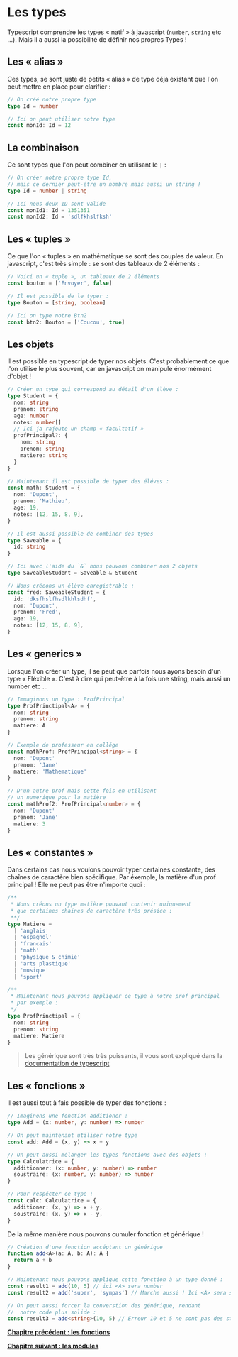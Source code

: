# Les types

Typescript comprendre les types « natif » à javascript (`number`, `string` etc …). Mais il a aussi la possibilité de définir nos propres Types !

## Les « alias »

Ces types, se sont juste de petits « alias » de type déjà existant que l'on peut mettre en place pour clarifier :

```typescript
// On créé notre propre type
type Id = number

// Ici on peut utiliser notre type
const monId: Id = 12
```

## La combinaison

Ce sont types que l'on peut combiner en utilisant le `|` :

```typescript
// On créer notre propre type Id,
// mais ce dernier peut-être un nombre mais aussi un string !
type Id = number | string

// Ici nous deux ID sont valide
const monId1: Id = 1351351
const monId2: Id = 'sdlfkhslfksh'
```

## Les « tuples »

Ce que l'on « tuples » en mathématique se sont des couples de valeur. En javascript, c'est très simple : se sont des tableaux de 2 éléments :

```typescript
// Voici un « tuple », un tableaux de 2 éléments
const bouton = ['Envoyer', false]

// Il est possible de le typer :
type Bouton = [string, boolean]

// Ici on type notre Btn2
const btn2: Bouton = ['Coucou', true]
```

## Les objets

Il est possible en typescript de typer nos objets. C'est probablement ce que l'on utilise le plus souvent, car en javascript on manipule énormément d'objet !

```typescript
// Créer un type qui correspond au détail d'un élève :
type Student = {
  nom: string
  prenom: string
  age: number
  notes: number[]
  // Ici ja rajoute un champ « facultatif »
  profPrincipal?: {
    nom: string
    prenom: string
    matiere: string
  }
}

// Maintenant il est possible de typer des éléves :
const math: Student = {
  nom: 'Dupont',
  prenom: 'Mathieu',
  age: 19,
  notes: [12, 15, 8, 9],
}

// Il est aussi possible de combiner des types
type Saveable = {
  id: string
}

// Ici avec l'aide du `&` nous pouvons combiner nos 2 objets
type SaveableStudent = Saveable & Student

// Nous créeons un élève enregistrable :
const fred: SaveableStudent = {
  id: 'dksfhslfhsdlkhlsdhf',
  nom: 'Dupont',
  prenom: 'Fred',
  age: 19,
  notes: [12, 15, 8, 9],
}
```

## Les « generics »

Lorsque l'on créer un type, il se peut que parfois nous ayons besoin d'un type « Fléxible ». C'est à dire qui peut-être à la fois une string, mais aussi un number etc …

```typescript
// Immaginons un type : ProfPrincipal
type ProfPrinctipal<A> = {
  nom: string
  prenom: string
  matiere: A
}

// Exemple de professeur en collége
const mathProf: ProfPrincipal<string> = {
  nom: 'Dupont'
  prenom: 'Jane'
  matiere: 'Mathematique'
}

// D'un autre prof mais cette fois en utilisant
// un numerique pour la matière
const mathProf2: ProfPrincipal<number> = {
  nom: 'Dupont'
  prenom: 'Jane'
  matiere: 3
}
```

## Les « constantes »

Dans certains cas nous voulons pouvoir typer certaines constante, des chaînes de caractère bien spécifique. Par éxemple, la matière d'un prof principal ! Elle ne peut pas être n'importe quoi :

```typescript
/**
 * Nous créons un type matière pouvant contenir uniquement
 * que certaines chaïnes de caractère très présice :
 **/
type Matiere =
  | 'anglais'
  | 'espagnol'
  | 'francais'
  | 'math'
  | 'physique & chimie'
  | 'arts plastique'
  | 'musique'
  | 'sport'

/**
 * Maintenant nous pouvons appliquer ce type à notre prof principal
 * par exemple :
 */
type ProfPrinctipal = {
  nom: string
  prenom: string
  matiere: Matiere
}
```

> Les générique sont très très puissants, il vous sont expliqué dans la [documentation de typescript](https://www.typescriptlang.org/docs/handbook/2/generics.html)

## Les « fonctions »

Il est aussi tout à fais possible de typer des fonctions :

```typescript
// Imaginons une fonction additioner :
type Add = (x: number, y: number) => number

// On peut maintenant utiliser notre type
const add: Add = (x, y) => x + y

// On peut aussi mélanger les types fonctions avec des objets :
type Calculatrice = {
  additionner: (x: number, y: number) => number
  soustraire: (x: number, y: number) => number
}

// Pour respécter ce type :
const calc: Calculatrice = {
  additioner: (x, y) => x + y,
  soustraire: (x, y) => x - y,
}
```

De la même manière nous pouvons cumuler fonction et générique !

```typescript
// Création d'une fonction accéptant un générique
function add<A>(a: A, b: A): A {
  return a + b
}

// Maintenant nous pouvons applique cette fonction à un type donné :
const result1 = add(10, 5) // ici <A> sera number
const result2 = add('super', 'sympas') // Marche aussi ! Ici <A> sera string

// On peut aussi forcer la converstion des générique, rendant
//  notre code plus solide :
const result3 = add<string>(10, 5) // Erreur 10 et 5 ne sont pas des string !
```

[**Chapitre précédent : les fonctions**](./fonctions.md)

[**Chapitre suivant : les modules**](./modules.md)
